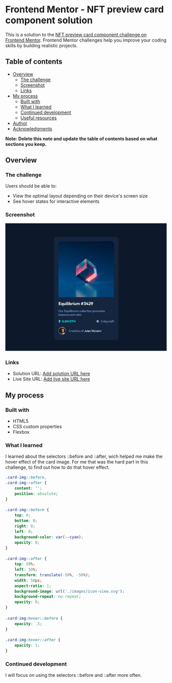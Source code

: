 # Frontend Mentor - NFT preview card component solution

This is a solution to the [NFT preview card component challenge on Frontend Mentor](https://www.frontendmentor.io/challenges/nft-preview-card-component-SbdUL_w0U). Frontend Mentor challenges help you improve your coding skills by building realistic projects. 

## Table of contents

- [Overview](#overview)
  - [The challenge](#the-challenge)
  - [Screenshot](#screenshot)
  - [Links](#links)
- [My process](#my-process)
  - [Built with](#built-with)
  - [What I learned](#what-i-learned)
  - [Continued development](#continued-development)
  - [Useful resources](#useful-resources)
- [Author](#author)
- [Acknowledgments](#acknowledgments)

**Note: Delete this note and update the table of contents based on what sections you keep.**

## Overview

### The challenge

Users should be able to:

- View the optimal layout depending on their device's screen size
- See hover states for interactive elements

### Screenshot

![](./screenshot.png)

### Links

- Solution URL: [Add solution URL here](https://github.com/Wardinul/NFT-preview-card-component)
- Live Site URL: [Add live site URL here](https://wardinul.github.io/NFT-preview-card-component/)

## My process

### Built with

- HTML5 
- CSS custom properties
- Flexbox

### What I learned

I learned about the selectors ::before and ::after, wich helped me make the hover effect of the card image. For me that was the hard part in this challenge, to find out how to do that hover effect.

```css
.card-img::before,
.card-img::after {
    content: '';
    position: absolute;
}

.card-img::before {
    top: 0;
    bottom: 0;
    right: 0;
    left: 0;
    background-color: var(--cyan);
    opacity: 0;
}

.card-img::after {
    top: 50%;
    left: 50%;
    transform: translate(-50%, -50%);
    width: 50px;
    aspect-ratio: 1;
    background-image: url('./images/icon-view.svg');
    background-repeat: no-repeat;
    opacity: 0;
}

.card-img:hover::before {
    opacity: .5;
}

.card-img:hover::after {
    opacity: 1;
}
```

### Continued development

I will focus on using the selectors ::before and ::after more often.


